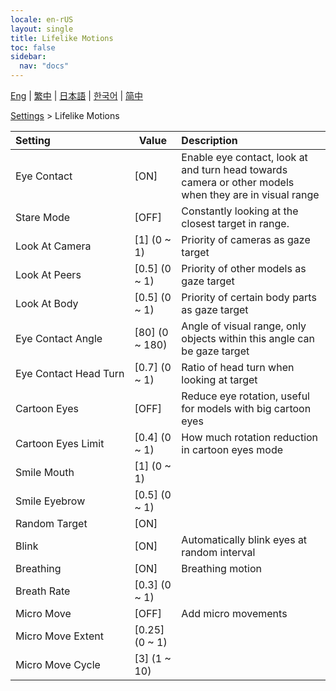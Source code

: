 ```yaml
---
locale: en-rUS
layout: single
title: Lifelike Motions
toc: false
sidebar:
  nav: "docs"
---
```

[Eng](/dancexr/menu/2025.4/actor/lifelike_motions) | [繁中](/tw/dancexr/menu/2025.4/actor/lifelike_motions) | [日本語](/jp/dancexr/menu/2025.4/actor/lifelike_motions) | [한국어](/kr/dancexr/menu/2025.4/actor/lifelike_motions) | [简中](/zh/dancexr/menu/2025.4/actor/lifelike_motions)

[Settings](../menu#Settings) > Lifelike Motions



| Setting | Value | Description |
| :--- | --- | :--- |
|<nobr>Eye Contact</nobr>| [ON] | Enable eye contact, look at and turn head towards camera or other models when they are in visual range
|<nobr>Stare Mode</nobr>| [OFF] | Constantly looking at the closest target in range.
|<nobr>Look At Camera</nobr>| [1] (0 ~ 1) | Priority of cameras as gaze target
|<nobr>Look At Peers</nobr>| [0.5] (0 ~ 1) | Priority of other models as gaze target
|<nobr>Look At Body</nobr>| [0.5] (0 ~ 1) | Priority of certain body parts as gaze target
|<nobr>Eye Contact Angle</nobr>| [80] (0 ~ 180) | Angle of visual range, only objects within this angle can be gaze target
|<nobr>Eye Contact Head Turn</nobr>| [0.7] (0 ~ 1) | Ratio of head turn when looking at target
|<nobr>Cartoon Eyes</nobr>| [OFF] | Reduce eye rotation, useful for models with big cartoon eyes
|<nobr>Cartoon Eyes Limit</nobr>| [0.4] (0 ~ 1) | How much rotation reduction in cartoon eyes mode
|<nobr>Smile Mouth</nobr>| [1] (0 ~ 1) | 
|<nobr>Smile Eyebrow</nobr>| [0.5] (0 ~ 1) | 
|<nobr>Random Target</nobr>| [ON] | 
|<nobr>Blink</nobr>| [ON] | Automatically blink eyes at random interval
|<nobr>Breathing</nobr>| [ON] | Breathing motion
|<nobr>Breath Rate</nobr>| [0.3] (0 ~ 1) | 
|<nobr>Micro Move</nobr>| [OFF] | Add micro movements
|<nobr>Micro Move Extent</nobr>| [0.25] (0 ~ 1) | 
|<nobr>Micro Move Cycle</nobr>| [3] (1 ~ 10) | 
